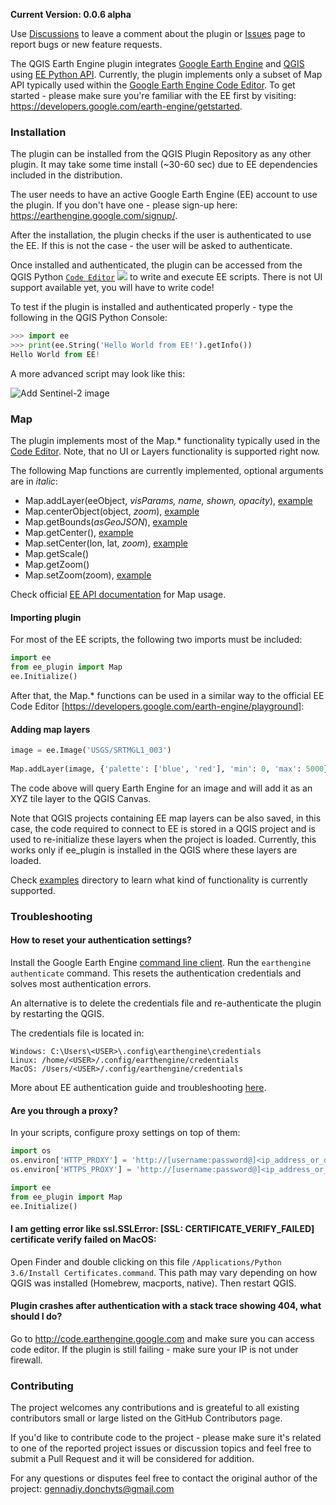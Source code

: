 **Current Version: 0.0.6 alpha**

Use [Discussions](https://github.com/gee-community/qgis-earthengine-plugin/discussions) to leave a comment about the plugin or [Issues](https://github.com/gee-community/qgis-earthengine-plugin/issues) page to report bugs or new feature requests.

The QGIS Earth Engine plugin integrates [Google Earth Engine](http://earthengine.google.com) and [QGIS](https://qgis.org/) using [EE Python API](https://github.com/google/earthengine-api/tree/master/python). Currently, the plugin implements only a subset of Map API typically used within the [Google Earth Engine Code Editor](https://developers.google.com/earth-engine/getstarted). To get started - please make sure you're familiar with the EE first by visiting: https://developers.google.com/earth-engine/getstarted. 

### Installation

The plugin can be installed from the QGIS Plugin Repository as any other plugin. It may take some time install (~30-60 sec) due to EE dependencies included in the distribution. 

The user needs to have an active Google Earth Engine (EE) account to use the plugin. If you don't have one - please sign-up here: https://earthengine.google.com/signup/.

After the installation, the plugin checks if the user is authenticated to use the EE. If this is not the case - the user will be asked to authenticate.

Once installed and authenticated, the plugin can be accessed from the QGIS Python [`Code Editor`](https://docs.qgis.org/2.18/en/docs/user_manual/plugins/python_console.html#the-code-editor)  ![](https://docs.qgis.org/3.4/en/_images/iconShowEditorConsole.png) to write and execute EE scripts. There is not UI support available yet, you will have to write code!

To test if the plugin is installed and authenticated properly - type the following in the QGIS Python Console:

```python
>>> import ee
>>> print(ee.String('Hello World from EE!').getInfo())
Hello World from EE!
```

A more advanced script may look like this:

![Add Sentinel-2 image](https://raw.githubusercontent.com/gee-community/qgis-earthengine-plugin/master/media/add_map_layer.png)

### Map

The plugin implements most of the Map.* functionality typically used in the [Code Editor](https://developers.google.com/earth-engine/playground). Note, that no UI or Layers functionality is supported right now. 

The following Map functions are currently implemented, optional arguments are in _italic_:

* Map.addLayer(eeObject, _visParams, name, shown, opacity_), [example](https://github.com/gee-community/qgis-earthengine-plugin/tree/master/examples/map_add_features.py)
* Map.centerObject(object, _zoom_), [example](https://github.com/gee-community/qgis-earthengine-plugin/tree/master/examples/map_center_object.py)
* Map.getBounds(_asGeoJSON_), [example](https://github.com/gee-community/qgis-earthengine-plugin/tree/master/examples/map_get_bounds.py)
* Map.getCenter(), [example](https://github.com/gee-community/qgis-earthengine-plugin/tree/master/examples/map_get_center.py)
* Map.setCenter(lon, lat, _zoom_), [example](https://github.com/gee-community/qgis-earthengine-plugin/tree/master/examples/map_set_center.py)
* Map.getScale()
* Map.getZoom()
* Map.setZoom(zoom), [example](https://github.com/gee-community/qgis-earthengine-plugin/tree/master/examples/map_set_zoom.py)

Check official [EE API documentation](https://developers.google.com/earth-engine/getstarted#adding-data-to-the-map) for Map usage.

#### Importing plugin

For most of the EE scripts, the following two imports must be included:

```python
import ee
from ee_plugin import Map
ee.Initialize()
```

After that, the Map.* functions can be used in a similar way to the official EE Code Editor [https://developers.google.com/earth-engine/playground]:

#### Adding map layers

```python
image = ee.Image('USGS/SRTMGL1_003')
    
Map.addLayer(image, {'palette': ['blue', 'red'], 'min': 0, 'max': 5000}, 'dem', True)
```

The code above will query Earth Engine for an image and will add it as an XYZ tile layer to the QGIS Canvas. 

Note that QGIS projects containing EE map layers can be also saved, in this case, the code required to connect to EE is stored in a QGIS project and is used to re-initialize these layers when the project is loaded. Currently, this works only if ee_plugin is installed in the QGIS where these layers are loaded.

Check [examples](https://github.com/gee-community/qgis-earthengine-plugin/tree/master/examples) directory to learn what kind of functionality is currently supported.

### Troubleshooting

#### How to reset your authentication settings?

Install the Google Earth Engine [command line client](https://developers.google.com/earth-engine/command_line). Run the `earthengine authenticate` command. This resets the authentication credentials and solves most authentication errors.

An alternative is to delete the credentials file and re-authenticate the plugin by restarting the QGIS. 

The credentials file is located in:

```
Windows: C:\Users\<USER>\.config\earthengine\credentials 
Linux: /home/<USER>/.config/earthengine/credentials 
MacOS: /Users/<USER>/.config/earthengine/credentials
```

More about EE authentication guide and troubleshooting [here](https://developers.google.com/earth-engine/guides/auth).

#### Are you through a proxy?

In your scripts, configure proxy settings on top of them:

```python
import os
os.environ['HTTP_PROXY'] = 'http://[username:password@]<ip_address_or_domain>:<port>'
os.environ['HTTPS_PROXY'] = 'http://[username:password@]<ip_address_or_domain>:<port>'

import ee
from ee_plugin import Map
ee.Initialize()
```

#### I am getting error like ssl.SSLError: [SSL: CERTIFICATE_VERIFY_FAILED] certificate verify failed on MacOS:

Open Finder and double clicking on this file `/Applications/Python 3.6/Install Certificates.command`. This path may vary depending on how QGIS was installed (Homebrew, macports, native). Then restart QGIS. 

#### Plugin crashes after authentication with a stack trace showing 404, what should I do?

Go to http://code.earthengine.google.com and make sure you can access code editor. If the plugin is still failing - make sure your IP is not under firewall.

### Contributing

The project welcomes any contributions and is greateful to all existing contributors small or large listed on the GitHub Contributors page. 

If you'd like to contribute code to the project - please make sure it's related to one of the reported project issues or discussion topics and feel free to submit a Pull Request and it will be considered for addition.

For any questions or disputes feel free to contact the original author of the project: gennadiy.donchyts@gmail.com
